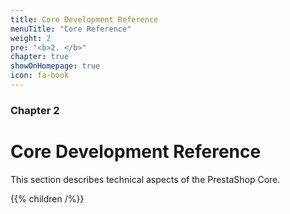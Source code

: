 ```yaml
---
title: Core Development Reference
menuTitle: "Core Reference"
weight: 2
pre: "<b>2. </b>"
chapter: true
showOnHomepage: true
icon: fa-book
---
```


### Chapter 2

# Core Development Reference

This section describes technical aspects of the PrestaShop Core.

{{% children /%}}

